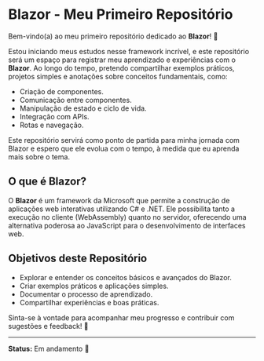 # Blazor - Meu Primeiro Repositório

Bem-vindo(a) ao meu primeiro repositório dedicado ao **Blazor**! 🎉

Estou iniciando meus estudos nesse framework incrível, e este repositório será um espaço para registrar meu aprendizado e experiências com o **Blazor**. Ao longo do tempo, pretendo compartilhar exemplos práticos, projetos simples e anotações sobre conceitos fundamentais, como:

- Criação de componentes.
- Comunicação entre componentes.
- Manipulação de estado e ciclo de vida.
- Integração com APIs.
- Rotas e navegação.

Este repositório servirá como ponto de partida para minha jornada com Blazor e espero que ele evolua com o tempo, à medida que eu aprenda mais sobre o tema.

## O que é Blazor?

O **Blazor** é um framework da Microsoft que permite a construção de aplicações web interativas utilizando C# e .NET. Ele possibilita tanto a execução no cliente (WebAssembly) quanto no servidor, oferecendo uma alternativa poderosa ao JavaScript para o desenvolvimento de interfaces web.

## Objetivos deste Repositório

- Explorar e entender os conceitos básicos e avançados do Blazor.
- Criar exemplos práticos e aplicações simples.
- Documentar o processo de aprendizado.
- Compartilhar experiências e boas práticas.

Sinta-se à vontade para acompanhar meu progresso e contribuir com sugestões e feedback! 🚀

---

**Status:** Em andamento 📖
